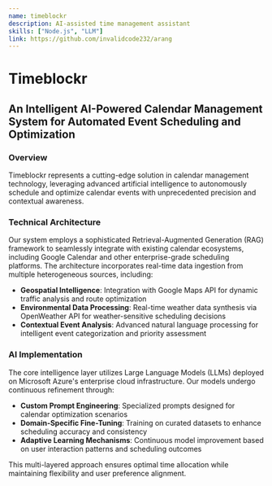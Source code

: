 ```yaml
---
name: timeblockr
description: AI-assisted time management assistant
skills: ["Node.js", "LLM"]
link: https://github.com/invalidcode232/arang
---
```


# Timeblockr

## An Intelligent AI-Powered Calendar Management System for Automated Event Scheduling and Optimization

### Overview

Timeblockr represents a cutting-edge solution in calendar management technology, leveraging advanced artificial intelligence to autonomously schedule and optimize calendar events with unprecedented precision and contextual awareness.

### Technical Architecture

Our system employs a sophisticated Retrieval-Augmented Generation (RAG) framework to seamlessly integrate with existing calendar ecosystems, including Google Calendar and other enterprise-grade scheduling platforms. The architecture incorporates real-time data ingestion from multiple heterogeneous sources, including:

- **Geospatial Intelligence**: Integration with Google Maps API for dynamic traffic analysis and route optimization
- **Environmental Data Processing**: Real-time weather data synthesis via OpenWeather API for weather-sensitive scheduling decisions
- **Contextual Event Analysis**: Advanced natural language processing for intelligent event categorization and priority assessment

### AI Implementation

The core intelligence layer utilizes Large Language Models (LLMs) deployed on Microsoft Azure's enterprise cloud infrastructure. Our models undergo continuous refinement through:

- **Custom Prompt Engineering**: Specialized prompts designed for calendar optimization scenarios
- **Domain-Specific Fine-Tuning**: Training on curated datasets to enhance scheduling accuracy and consistency
- **Adaptive Learning Mechanisms**: Continuous model improvement based on user interaction patterns and scheduling outcomes

This multi-layered approach ensures optimal time allocation while maintaining flexibility and user preference alignment.
